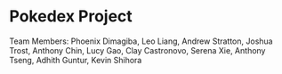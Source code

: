 # Pokedex Project
Team Members: Phoenix Dimagiba, Leo Liang, Andrew Stratton, Joshua Trost, Anthony Chin, Lucy Gao, Clay Castronovo, Serena Xie, Anthony Tseng, Adhith Guntur, Kevin Shihora

